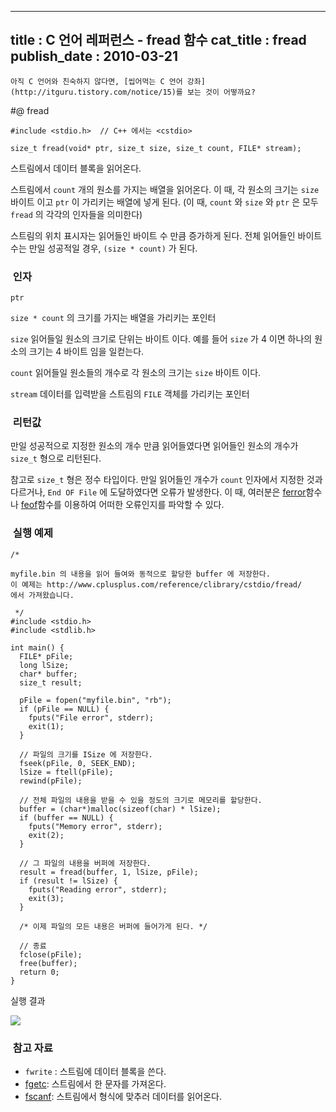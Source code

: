 ----------------
title : C 언어 레퍼런스 - fread 함수
cat_title :  fread
publish_date : 2010-03-21
--------------

```warning
아직 C 언어와 친숙하지 않다면, [씹어먹는 C 언어 강좌](http://itguru.tistory.com/notice/15)를 보는 것이 어떻까요?

```

#@ fread

```cpp-formatted
#include <stdio.h>  // C++ 에서는 <cstdio>

size_t fread(void* ptr, size_t size, size_t count, FILE* stream);
```


스트림에서 데이터 블록을 읽어온다.

스트림에서 `count` 개의 원소를 가지는 배열을 읽어온다. 이 때, 각 원소의 크기는 `size` 바이트 이고 `ptr` 이 가리키는 배열에 넣게 된다. (이 때, `count` 와 `size` 와 `ptr` 은 모두 `fread` 의 각각의 인자들을 의미한다)

스트림의 위치 표시자는 읽어들인 바이트 수 만큼 증가하게 된다.
전체 읽어들인 바이트 수는 만일 성공적일 경우, `(size * count)` 가 된다.



###  인자




`ptr`

`size * count` 의 크기를 가지는 배열을 가리키는 포인터

`size`
읽어들일 원소의 크기로 단위는 바이트 이다. 예를 들어 `size` 가 4 이면 하나의 원소의 크기는 4 바이트 임을 일컫는다.

`count`
읽어들일 원소들의 개수로 각 원소의 크기는 `size` 바이트 이다.

`stream`
데이터를 입력받을 스트림의 `FILE` 객체를 가리키는 포인터



###  리턴값




만일 성공적으로 지정한 원소의 개수 만큼 읽어들였다면 읽어들인 원소의 개수가 `size_t` 형으로 리턴된다. 

참고로 `size_t` 형은 정수 타입이다. 만일 읽어들인 개수가 `count` 인자에서 지정한 것과 다르거나, `End OF File` 에 도달하였다면 오류가 발생한다. 이 때, 여러분은 [ferror](http://itguru.tistory.com/52)함수나 [feof](http://itguru.tistory.com/51)함수를 이용하여 어떠한 오류인지를 파악할 수 있다.



###  실행 예제


```cpp-formatted
/*

myfile.bin 의 내용을 읽어 들여와 동적으로 할당한 buffer 에 저장한다.
이 예제는 http://www.cplusplus.com/reference/clibrary/cstdio/fread/
에서 가져왔습니다.

 */
#include <stdio.h>
#include <stdlib.h>

int main() {
  FILE* pFile;
  long lSize;
  char* buffer;
  size_t result;

  pFile = fopen("myfile.bin", "rb");
  if (pFile == NULL) {
    fputs("File error", stderr);
    exit(1);
  }

  // 파일의 크기를 ISize 에 저장한다.
  fseek(pFile, 0, SEEK_END);
  lSize = ftell(pFile);
  rewind(pFile);

  // 전체 파일의 내용을 받을 수 있을 정도의 크기로 메모리를 할당한다.
  buffer = (char*)malloc(sizeof(char) * lSize);
  if (buffer == NULL) {
    fputs("Memory error", stderr);
    exit(2);
  }

  // 그 파일의 내용을 버퍼에 저장한다.
  result = fread(buffer, 1, lSize, pFile);
  if (result != lSize) {
    fputs("Reading error", stderr);
    exit(3);
  }

  /* 이제 파일의 모든 내용은 버퍼에 들어가게 된다. */

  // 종료
  fclose(pFile);
  free(buffer);
  return 0;
}
```


실행 결과


![](http://img1.daumcdn.net/thumb/R1920x0/?fname=http%3A%2F%2Fcfile2.uf.tistory.com%2Fimage%2F154D38104BA61B89A274D0)

###  참고 자료

* `fwrite` : 스트림에 데이터 블록을 쓴다.
*  [fgetc](http://itguru.tistory.com/37): 스트림에서 한 문자를 가져온다.
*  [fscanf](http://itguru.tistory.com/65): 스트림에서 형식에 맞추러 데이터를 읽어온다.